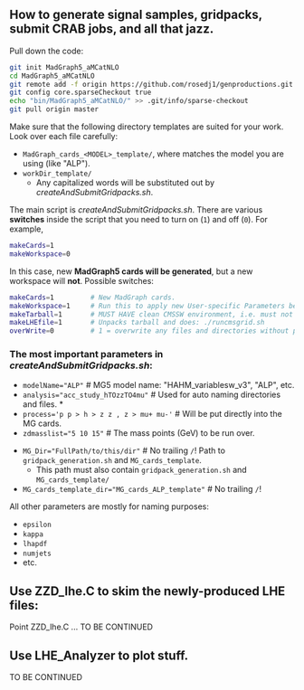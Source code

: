 ## How to generate signal samples, gridpacks, submit CRAB jobs, and all that jazz.
<!--- The safest way for this code to work is to `git clone https://github.com/rosedj1/genproductions.git`, because there are lots of dependent files. However, you may just be able to do:--->

Pull down the code:
```bash
git init MadGraph5_aMCatNLO
cd MadGraph5_aMCatNLO
git remote add -f origin https://github.com/rosedj1/genproductions.git
git config core.sparseCheckout true
echo "bin/MadGraph5_aMCatNLO/" >> .git/info/sparse-checkout
git pull origin master
``` 

Make sure that the following directory templates are suited for your work. Look over each file carefully:
<!--Now you need to prepare a couple of directories:
* createAndSubmitGridpacks.sh -->
* `MadGraph_cards_<MODEL>_template/`, where <MODEL> matches the model you are using (like "ALP").
* `workDir_template/`
    * Any capitalized words will be substituted out by _createAndSubmitGridpacks.sh_.

The main script is *createAndSubmitGridpacks.sh*. There are various **switches** inside the script that you need to turn on (`1`) and off (`0`). For example,

```bash
makeCards=1
makeWorkspace=0
```
In this case, new **MadGraph5 cards will be generated**, but a new workspace will **not**. Possible switches:
```bash
makeCards=1         # New MadGraph cards.                                                     
makeWorkspace=1     # Run this to apply new User-specific Parameters below or make new CRAB cards
makeTarball=1       # MUST HAVE clean CMSSW environment, i.e. must not have cmsenv'ed!           
makeLHEfile=1       # Unpacks tarball and does: ./runcmsgrid.sh   
overWrite=0         # 1 = overwrite any files and directories without prompting
```

### The most important parameters in *createAndSubmitGridpacks.sh*:
* `modelName="ALP"`                       # MG5 model name: "HAHM_variablesw_v3", "ALP", etc.
* `analysis="acc_study_hTOzzTO4mu"`       # Used for auto naming directories and files.
   * 
* `process='p p > h > z z , z > mu+ mu-'` # Will be put directly into the MG cards.
* `zdmasslist="5 10 15"`                  # The mass points (GeV) to be run over. 
<!-- * `modelName="HAHM_variablesw_v3"`, the exact model name must match the tarball name like: `HAHM_variablesw_v3_UFO.tar.gz`
* `process='p p > h > z z , z > mu+ mu-`, the exact MadGraph5 process (MG5) to be inserted into your MG5 card.
-->

* `MG_Dir="FullPath/to/this/dir"`   # No trailing `/`! Path to `gridpack_generation.sh` and `MG_cards_template`.
   * This path must also contain `gridpack_generation.sh` and `MG_cards_template/`
* `MG_cards_template_dir="MG_cards_ALP_template"`   # No trailing `/`!                                   

All other parameters are mostly for naming purposes:
* `epsilon`
* `kappa`
* `lhapdf`
* `numjets`
* etc.

## Use ZZD_lhe.C to skim the newly-produced LHE files:
Point ZZD_lhe.C ...
TO BE CONTINUED

## Use LHE_Analyzer to plot stuff.
TO BE CONTINUED
